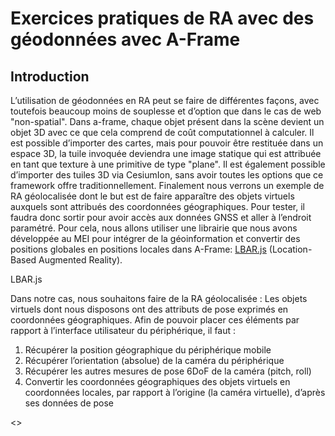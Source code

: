 # Exercices pratiques de RA avec des géodonnées avec A-Frame

## Introduction 
L’utilisation de géodonnées en RA peut se faire de différentes façons, avec toutefois beaucoup moins de souplesse et d’option que dans le cas de web "non-spatial". Dans a-frame, chaque objet présent dans la scène devient un objet 3D avec ce que cela comprend de coût computationnel à calculer. Il est possible d’importer des cartes, mais pour pouvoir être restituée dans un espace 3D, la tuile invoquée deviendra une image statique qui est attribuée en tant que texture à une primitive de type "plane". Il est également possible d’importer des tuiles 3D via CesiumIon, sans avoir toutes les options que ce framework offre traditionnellement. Finalement nous verrons un exemple de RA géolocalisée dont le but est de faire apparaître des objets virtuels auxquels sont attribués des coordonnées géographiques. Pour tester, il faudra donc sortir pour avoir accès aux données GNSS et aller à l’endroit paramétré. Pour cela, nous allons utiliser une librairie que nous avons développée au MEI pour intégrer de la géoinformation et convertir des positions globales en positions locales dans A-Frame: [LBAR.js](<https://github.com/MediaComem/LBAR.js/>) (Location-Based Augmented Reality). 





LBAR.js

Dans notre cas, nous souhaitons faire de la RA géolocalisée : Les objets virtuels dont nous disposons ont des attributs de pose exprimés en coordonnées géographiques. Afin de pouvoir placer ces éléments par rapport à l’interface utilisateur du périphérique, il faut :
1.	Récupérer la position géographique du périphérique mobile 
2.	Récupérer l’orientation (absolue) de la caméra du périphérique
3.	Récupérer les autres mesures de pose 6DoF de la caméra (pitch, roll)
4.	Convertir les coordonnées géographiques des objets virtuels en coordonnées locales, par rapport à l’origine (la caméra virtuelle), d’après ses données de pose 

<>
